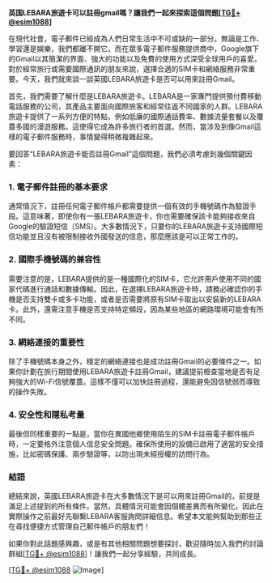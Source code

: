 **英国LEBARA旅遊卡可以註冊gmail嗎？讓我們一起來探索這個問題[[TG💪+ @esim1088](https://t.me/s/esim1088)]**

在現代社會，電子郵件已經成為人們日常生活中不可或缺的一部分。無論是工作、學習還是娛樂，我們都離不開它。而在眾多電子郵件服務提供商中，Google旗下的Gmail以其簡潔的界面、強大的功能以及免費的使用方式深受全球用戶的喜愛。對於經常旅行或需要國際通訊的朋友來說，選擇合適的SIM卡和網絡服務非常重要。今天，我們就來談一談英國LEBARA旅遊卡是否可以用來註冊Gmail。

首先，我們需要了解什麼是LEBARA旅遊卡。LEBARA是一家專門提供預付費移動電話服務的公司，其產品主要面向國際旅客和經常往返不同國家的人群。LEBARA旅遊卡提供了一系列方便的特點，例如低廉的國際通話費率、數據流量套餐以及覆蓋多國的漫遊服務。這使得它成為許多旅行者的首選。然而，當涉及到像Gmail這樣的電子郵件服務時，事情變得稍微複雜起來。

要回答“LEBARA旅遊卡能否註冊Gmail”這個問題，我們必須考慮到幾個關鍵因素：

### **1. 電子郵件註冊的基本要求**

通常情況下，註冊任何電子郵件帳戶都需要提供一個有效的手機號碼作為驗證手段。這意味著，即使你有一張LEBARA旅遊卡，你也需要確保該卡能夠接收來自Google的驗證短信（SMS）。大多數情況下，只要你的LEBARA旅遊卡支持國際短信功能並且沒有被限制接收外國發送的信息，那麼應該是可以正常工作的。

### **2. 國際手機號碼的兼容性**

需要注意的是，LEBARA提供的是一種國際化的SIM卡，它允許用戶使用不同的國家代碼進行通話和數據傳輸。因此，在選擇LEBARA旅遊卡時，請務必確認你的手機是否支持雙卡或多卡功能，或者是否需要將原有SIM卡取出以安裝新的LEBARA卡。此外，還需注意手機是否支持特定頻段，因為某些地區的網路環境可能會有所不同。

### **3. 網絡連接的重要性**

除了手機號碼本身之外，穩定的網絡連接也是成功註冊Gmail的必要條件之一。如果你計劃在旅行期間使用LEBARA旅遊卡註冊Gmail，建議提前檢查當地是否有足夠強大的Wi-Fi信號覆蓋。這樣不僅可以加快註冊過程，還能避免因信號弱而導致的操作失敗。

### **4. 安全性和隱私考量**

最後但同樣重要的一點是，當你在異國他鄉使用陌生的SIM卡註冊電子郵件帳戶時，一定要格外注意個人信息安全問題。確保所使用的設備已啟用了適當的安全措施，比如密碼保護、兩步驗證等，以防出現未經授權的訪問行為。

### **結語**

總結來說，英國LEBARA旅遊卡在大多數情況下是可以用來註冊Gmail的，前提是滿足上述提到的所有條件。當然，具體情況可能會因個體差異而有所變化，因此在實際操作之前最好先聯繫LEBARA客服詢問詳細信息。希望本文能夠幫助到那些正在尋找便捷方式管理自己郵件帳戶的朋友們！

如果你對此話題感興趣，或是有其他相關問題想要探討，歡迎隨時加入我們的討論群組[[TG💪+ @esim1088](https://t.me/s/esim1088)]！讓我們一起分享經驗，共同成長。

[[TG💪+ @esim1088](https://t.me/s/esim1088) ![Image](https://i.postimg.cc/4NQfJmqS/Snipaste-2025-05-13-00-14-12.png)]